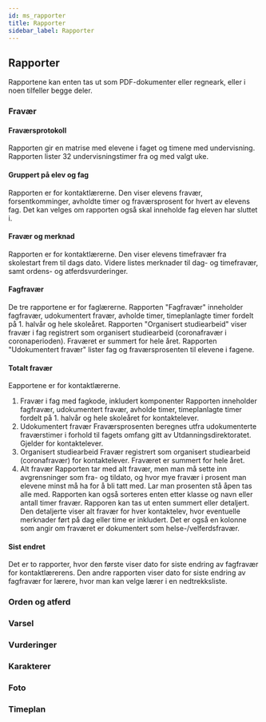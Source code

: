 ```yaml
---
id: ms_rapporter
title: Rapporter
sidebar_label: Rapporter
---
```


## Rapporter
Rapportene kan enten tas ut som PDF-dokumenter eller regneark, eller i noen tilfeller begge deler.

### Fravær

#### Fraværsprotokoll
Rapporten gir en matrise med elevene i faget og timene med undervisning. Rapporten lister 32 undervisningstimer fra og med valgt uke. 

#### Gruppert på elev og fag
Rapporten er for kontaktlærerne. Den viser elevens fravær, forsentkomminger, avholdte timer og fraværsprosent for hvert av elevens fag. Det kan velges om rapporten også skal inneholde fag eleven har sluttet i.

#### Fravær og merknad
Rapporten er for kontaktlærerne. Den viser elevens timefravær fra skolestart frem til dags dato. Videre listes merknader til dag- og timefravær, samt ordens- og atferdsvurderinger.

#### Fagfravær
De tre rapportene er for faglærerne. Rapporten "Fagfravær" inneholder fagfravær, udokumentert fravær, avholde timer, timeplanlagte timer fordelt på 1. halvår og hele skoleåret. Rapporten "Organisert studiearbeid" viser fravær i fag registrert som organisert studiearbeid (coronafravær i coronaperioden). Fraværet er summert for hele året. Rapporten "Udokumentert fravær" lister fag og fraværsprosenten til elevene i fagene.

#### Totalt fravær
Eapportene er for kontaktlærerne. 
1. Fravær i fag med fagkode, inkludert komponenter
Rapporten inneholder fagfravær, udokumentert fravær, avholde timer, timeplanlagte timer fordelt på 1. halvår og hele skoleåret for kontaktelever.
1. Udokumentert fravær
Fraværsprosenten beregnes utfra udokumenterte fraværstimer i forhold til fagets omfang gitt av Utdanningsdirektoratet. Gjelder for kontaktelever.
1. Organisert studiearbeid
Fravær registrert som organisert studiearbeid (coronafravær) for kontaktelever. Fraværet er summert for hele året.
1. Alt fravær
Rapporten tar med alt fravær, men man må sette inn avgrensninger som fra- og tildato, og hvor mye fravær i prosent man elevene minst må ha for å bli tatt med. Lar man prosenten stå åpen tas alle med. Rapporten kan også sorteres enten etter klasse og navn eller antall timer fravær. Rapporen kan tas ut enten summert eller detaljert. Den detaljerte viser alt fravær for hver kontaktelev, hvor eventuelle merknader ført på dag eller time er inkludert. Det er også en kolonne som angir om fraværet er dokumentert som helse-/velferdsfravær.

#### Sist endret
Det er to rapporter, hvor den første viser dato for siste endring av fagfravær for kontaktlærerens. Den andre rapporten viser dato for siste endring av fagfravær for lærere, hvor man kan velge lærer i en nedtrekksliste.

### Orden og atferd

### Varsel

### Vurderinger

### Karakterer

### Foto

### Timeplan

